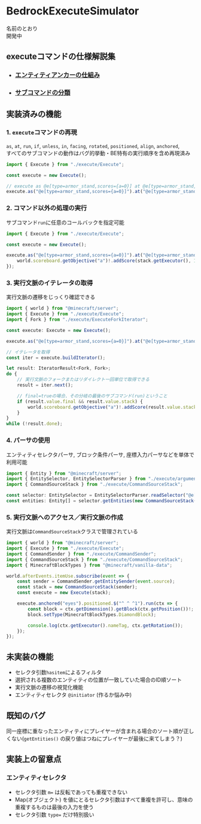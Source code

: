 # BedrockExecuteSimulator

名前のとおり
<br>開発中

## executeコマンドの仕様解説集
- ### [エンティティアンカーの仕組み](/mds/EntityAnchor.md)
- ### [サブコマンドの分類](/mds/SubCommand.md)

## 実装済みの機能

### 1. `execute`コマンドの再現
`as`, `at`, `run`, `if`, `unless`, `in`, `facing`, `rotated`, `positioned`, `align`, `anchored`,
<br>すべてのサブコマンドの動作はバグ的挙動・BE特有の実行順序を含め再現済み

```ts
import { Execute } from "./execute/Execute";

const execute = new Execute();

// execute as @e[type=armor_stand,scores={a=0}] at @e[type=armor_stand,scores={a=0}] run scoreboard players add @s a 1
execute.as("@e[type=armor_stand,scores={a=0}]").at("@e[type=armor_stand,scores={a=0}]").run("scoreboard players add @s a 1");
```

### 2. コマンド以外の処理の実行
サブコマンド`run`に任意のコールバックを指定可能

```ts
import { Execute } from "./execute/Execute";

const execute = new Execute();

execute.as("@e[type=armor_stand,scores={a=0}]").at("@e[type=armor_stand,scores={a=0}]").run(stack => {
    world.scoreboard.getObjective("a")!.addScore(stack.getExecutor(), 1);
});
```

### 3. 実行文脈のイテレータの取得
実行文脈の遷移をじっくり確認できる

```ts
import { world } from "@minecraft/server";
import { Execute } from "./execute/Execute";
import { Fork } from "./execute/ExecuteForkIterator";

const execute: Execute = new Execute();

execute.as("@e[type=armor_stand,scores={a=0}]").at("@e[type=armor_stand,scores={a=0}]");

// イテレータを取得
const iter = execute.buildIterator();

let result: IteratorResult<Fork, Fork>;
do {
    // 実行文脈のフォークまたはリダイレクト一回単位で取得できる
    result = iter.next();

    // final=trueの場合、その分岐の最後のサブコマンド(run)ということ
    if (result.value.final && result.value.stack) {
        world.scoreboard.getObjective("a")!.addScore(result.value.stack.getExecutor(), 1);
    }
}
while (!result.done);
```

### 4. パーサの使用
エンティティセレクタパーサ, ブロック条件パーサ, 座標入力パーサなどを単体で利用可能

```ts
import { Entity } from "@minecraft/server";
import { EntitySelector, EntitySelectorParser } from "./execute/arguments/EntitySelector";
import { CommandSourceStack } from "./execute/CommandSourceStack";

const selector: EntitySelector = EntitySelectorParser.readSelector("@e[type=player,scores={foo.bar:bazbazbaz=0..3},haspermission={camera=disabled}]");
const entities: Entity[] = selector.getEntities(new CommandSourceStack());
```

### 5. 実行文脈へのアクセス／実行文脈の作成
実行文脈は`CommandSourceStack`クラスで管理されている

```ts
import { world } from "@minecraft/server";
import { Execute } from "./execute/Execute";
import { CommandSender } from "./execute/CommandSender";
import { CommandSourceStack } from "./execute/CommandSourceStack";
import { MinecraftBlockTypes } from "@minecraft/vanilla-data";

world.afterEvents.itemUse.subscribe(event => {
    const sender = CommandSender.getEntitySender(event.source);
    const stack = new CommandSourceStack(sender);
    const execute = new Execute(stack);

    execute.anchored("eyes").positioned.$("^ ^ ^1").run(ctx => {
        const block = ctx.getDimension().getBlock(ctx.getPosition())!;
        block.setType(MinecraftBlockTypes.DiamondBlock);

        console.log(ctx.getExecutor().nameTag, ctx.getRotation());
    });
});
```

## 未実装の機能
- セレクタ引数`hasitem`によるフィルタ
- 選択される複数のエンティティの位置が一致していた場合のID順ソート
- 実行文脈の遷移の視覚化機能
- エンティティセレクタ `@initiator` (作るか悩み中)

## 既知のバグ
同一座標に重なったエンティティにプレイヤーが含まれる場合のソート順が正しくない(`getEntities()` の戻り値はつねにプレイヤーが最後に来てしまう？)

## 実装上の留意点

### エンティティセレクタ
- セレクタ引数 `m=` は反転であっても重複できない
- Map(オブジェクト) を値にとるセレクタ引数はすべて重複を許可し、意味の重複するものは最後の入力を使う
- セレクタ引数 `type=` だけ特別扱い
